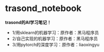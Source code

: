 # trasond_notebook
**trasond的AI学习笔记！**
+ 1/用sklearn的机器学习：原作者：黑马程序员
+ 2/自己实现的机器学习：原作者：黑马程序员
+ 3/用pytorch的深度学习：原作者：liaoxingyu
